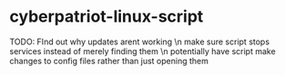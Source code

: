 # cyberpatriot-linux-script
TODO:
FInd out why updates arent working \n
make sure script stops services instead of merely finding them \n
potentially have script make changes to config files rather than just opening them
